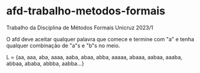 # afd-trabalho-metodos-formais
Trabalho da Disciplina de Métodos Formais Unicruz 2023/1





O afd deve aceitar qualquer palavra que comece e termine com "a" e tenha qualquer combinação de "a"s e "b"s no meio.

L = {aa, aaa, aba, aaaa, aaba, abaa, abba, aaaaa, abaaa, aabaa, aaaba, abbaa, ababa, abbba, aabba...}
